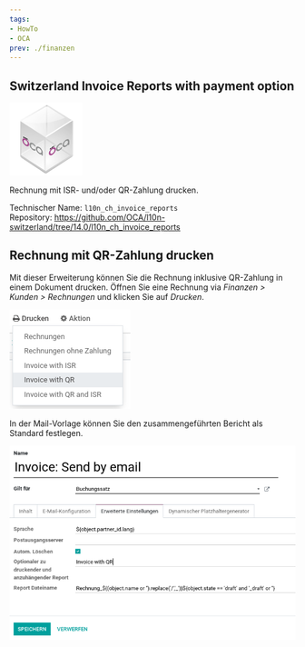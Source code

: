 ```yaml
---
tags:
- HowTo
- OCA
prev: ./finanzen
---
```

## Switzerland Invoice Reports with payment option
![icon_oca_app](assets/icon_oca_app.png)

Rechnung mit ISR- und/oder QR-Zahlung drucken.

Technischer Name: `l10n_ch_invoice_reports`\
Repository: <https://github.com/OCA/l10n-switzerland/tree/14.0/l10n_ch_invoice_reports>

## Rechnung mit QR-Zahlung drucken

Mit dieser Erweiterung können Sie die Rechnung inklusive QR-Zahlung in einem Dokument drucken. Öffnen Sie eine Rechnung via *Finanzen > Kunden > Rechnungen* und klicken Sie auf *Drucken*.

![](assets/Switzerland%20Invoice%20Reports%20with%20payment%20option.png)

In der Mail-Vorlage können Sie den zusammengeführten Bericht als Standard festlegen.

![](assets/Switzerland%20Invoice%20Reports%20with%20payment%20option%20mail.png)